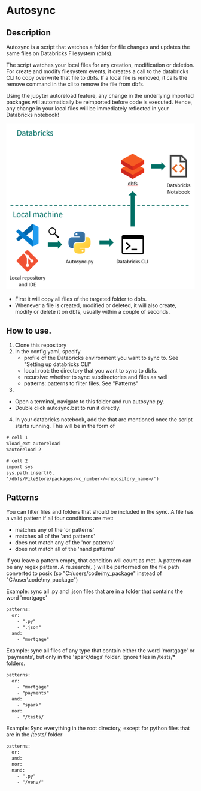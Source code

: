 # Autosync

## Description
Autosync is a script that watches a folder for file changes and updates the same files on Databricks Filesystem (dbfs).

The script watches your local files for any creation, modification or deletion. For create and modify filesystem events, it creates a call to the databricks CLI to copy overwrite that file to dbfs. If a local file is removed, it calls the remove command in the cli to remove the file from dbfs.

Using the jupyter autoreload feature, any change in the underlying imported packages will automatically be reimported before code is executed. Hence, any change in your local files will be immediately reflected in your Databricks notebook!

![](autosync_overview.png)

- First it will copy all files of the targeted folder to dbfs.
- Whenever a file is created, modified or deleted, it will also create, modify or delete it on dbfs, usually within a couple of seconds.

## How to use.

1. Clone this repository
2. In the config.yaml, specify
    - profile of the Databricks environment you want to sync to. See "Setting up databricks CLI"
    - local_root: the directory that you want to sync to dbfs. 
    - recursive: whether to sync subdirectories and files as well
    - patterns: patterns to filter files. See "Patterns"
3. 
- Open a terminal, navigate to this folder and run autosync.py.
- Double click autosync.bat to run it directly.

4. In your databricks notebook, add the that are mentioned once the script starts running. This will be in the form of
```
# cell 1
%load_ext autoreload
%autoreload 2
```
```
# cell 2
import sys
sys.path.insert(0, '/dbfs/FileStore/packages/<c_number>/<repository_name>/')
```



## Patterns
You can filter files and folders that should be included in the sync. A file has a valid pattern if all four conditions are met:
- matches any of the 'or patterns'
- matches all of the 'and patterns'
- does not match any of the 'nor patterns'
- does not match all of the 'nand patterns'

If you leave a pattern empty, that condition will count as met. A pattern can be any regex pattern. A re.search(..) will be performed on the file path converted to posix (so "C:/users/code/my_package" instead of "C:\user\code\my_package")

Example: sync all .py and .json files that are in a folder that contains the word 'mortgage'
```
patterns:
  or: 
    - ".py"
    - ".json"
  and: 
    - "mortgage"
```

Example: sync all files of any type that contain either the word 'mortgage' or 'payments', but only in the 'spark/dags' folder. Ignore files in /tests/* folders.
```
patterns:
  or: 
    - "mortgage"
    - "payments"
  and: 
    - "spark"
  nor:
    - "/tests/
```

Example: Sync everything in the root directory, except for python files that are in the /tests/ folder
```
patterns:
  or: 
  and: 
  nor:
  nand: 
    - ".py"
    - "/venv/"
```


